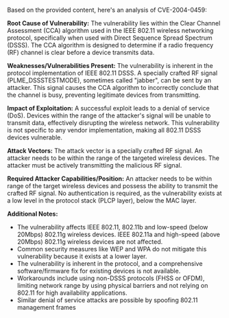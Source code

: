 Based on the provided content, here's an analysis of CVE-2004-0459:

**Root Cause of Vulnerability:**
The vulnerability lies within the Clear Channel Assessment (CCA) algorithm used in the IEEE 802.11 wireless networking protocol, specifically when used with Direct Sequence Spread Spectrum (DSSS). The CCA algorithm is designed to determine if a radio frequency (RF) channel is clear before a device transmits data.

**Weaknesses/Vulnerabilities Present:**
The vulnerability is inherent in the protocol implementation of IEEE 802.11 DSSS. A specially crafted RF signal (PLME_DSSSTESTMODE), sometimes called "jabber", can be sent by an attacker. This signal causes the CCA algorithm to incorrectly conclude that the channel is busy, preventing legitimate devices from transmitting.

**Impact of Exploitation:**
A successful exploit leads to a denial of service (DoS). Devices within the range of the attacker's signal will be unable to transmit data, effectively disrupting the wireless network. This vulnerability is not specific to any vendor implementation, making all 802.11 DSSS devices vulnerable.

**Attack Vectors:**
The attack vector is a specially crafted RF signal. An attacker needs to be within the range of the targeted wireless devices. The attacker must be actively transmitting the malicious RF signal.

**Required Attacker Capabilities/Position:**
An attacker needs to be within range of the target wireless devices and possess the ability to transmit the crafted RF signal. No authentication is required, as the vulnerability exists at a low level in the protocol stack (PLCP layer), below the MAC layer.

**Additional Notes:**
- The vulnerability affects IEEE 802.11, 802.11b and low-speed (below 20Mbps) 802.11g wireless devices. IEEE 802.11a and high-speed (above 20Mbps) 802.11g wireless devices are not affected.
- Common security measures like WEP and WPA do not mitigate this vulnerability because it exists at a lower layer.
- The vulnerability is inherent in the protocol, and a comprehensive software/firmware fix for existing devices is not available.
- Workarounds include using non-DSSS protocols (FHSS or OFDM), limiting network range by using physical barriers and not relying on 802.11 for high availability applications.
- Similar denial of service attacks are possible by spoofing 802.11 management frames